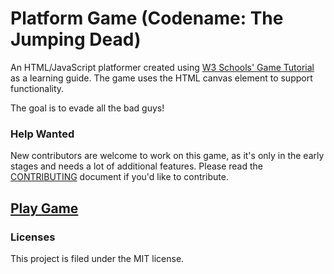 # Platform Game (Codename: The Jumping Dead)
An HTML/JavaScript platformer created using [W3 Schools' Game Tutorial](http://www.w3schools.com/graphics/game_canvas.asp ) as a learning guide. The game uses the HTML canvas element to support functionality.

The goal is to evade all the bad guys!

### Help Wanted
New contributors are welcome to work on this game, as it's only in the early stages and needs a lot of additional features. Please read the [CONTRIBUTING](https://github.com/EdwardDunn/Platform-Game/blob/master/CONTRIBUTING.md) document if you'd like to contribute.

## [Play Game](https://edwarddunn.github.io/Platform-Game/index.html)

### Licenses
This project is filed under the MIT license.
